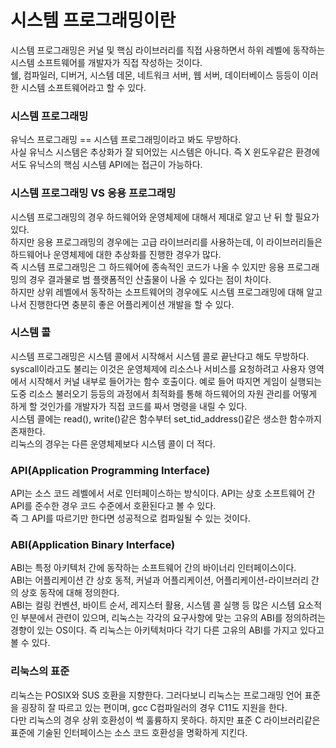 # 시스템 프로그래밍이란
시스템 프로그래밍은 커널 및 핵심 라이브러리를 직접 사용하면서 하위 레벨에 동작하는 시스템 소프트웨어를 개발자가 직접 작성하는 것이다.<br/>
쉘, 컴파일러, 디버거, 시스템 데몬, 네트워크 서버, 웹 서버, 데이터베이스 등등이 이러한 시스템 소프트웨어라고 할 수 있다.<br/>

### 시스템 프로그래밍
유닉스 프로그래밍 == 시스템 프로그래밍이라고 봐도 무방하다.<br/>
사실 유닉스 시스템은 추상화가 잘 되어있는 시스템은 아니다. 즉 X 윈도우같은 환경에서도 유닉스의 핵심 시스템 API에는 접근이 가능하다.<br/>

### 시스템 프로그래밍 VS 응용 프로그래밍 
시스템 프로그래밍의 경우 하드웨어와 운영체제에 대해서 제대로 알고 난 뒤 할 필요가 있다.<br/>
하지만 응용 프로그래밍의 경우에는 고급 라이브러리를 사용하는데, 이 라이브러리들은 하드웨어나 운영체제에 대한 추상화를 진행한 경우가 많다.<br/>
즉 시스템 프로그래밍은 그 하드웨어에 종속적인 코드가 나올 수 있지만 응용 프로그래밍의 경우 결과물로 범 플랫폼적인 산출물이 나올 수 있다는 점이 차이다.<br/>
하지만 상위 레벨에서 동작하는 소프트웨어의 경우에도 시스템 프로그래밍에 대해 알고나서 진행한다면 충분히 좋은 어플리케이션 개발을 할 수 있다.<br/>

### 시스템 콜
시스템 프로그래밍은 시스템 콜에서 시작해서 시스템 콜로 끝난다고 해도 무방하다.<br/>
syscall이라고도 불리는 이것은 운영체제에 리소스나 서비스를 요청하려고 사용자 영역에서 시작해서 커널 내부로 들어가는 함수 호출이다. 예로 들어  따지면 게임이 실행되는 도중 리소스 불러오기 등등의 과정에서 최적화를 통해 하드웨어의 자원 관리를 어떻게 하게 할 것인가를 개발자가 직접 코드를 짜서 명령을 내릴 수 있다. <br/>
시스템 콜에는 read(), write()같은 함수부터 set_tid_address()같은 생소한 함수까지 존재한다.<br/>
리눅스의 경우는 다른 운영체제보다 시스템 콜이 더 적다.

### API(Application Programming Interface)
API는 소스 코드 레벨에서 서로 인터페이스하는 방식이다. API는 상호 소프트웨어 간 API를 준수한 경우 코드 수준에서 호환된다고 볼 수 있다.<br/>
즉 그 API를 따르기만 한다면 성공적으로 컴파일될 수 있는 것이다.<br/>

### ABI(Application Binary Interface)
ABI는 특정 아키텍처 간에 동작하는 소프트웨어 간의 바이너리 인터페이스이다.<br/>
ABI는 어플리케이션 간 상호 동적, 커널과 어플리케이션, 어플리케이션-라이브러리 간의 상호 동작에 대해 정의한다.<br/>
ABI는 컬링 컨벤션, 바이트 순서, 레지스터 활용, 시스템 콜 실행 등 많은 시스템 요소적인 부분에서 관련이 있으며, 리눅스는 각각의 요구사항에 맞는 고유의 ABI를 정의하려는 경향이 있는 OS이다. 즉 리눅스는 아키텍처마다 각기 다른 고유의 ABI를 가지고 있다고 볼 수 있다.<br/>

### 리눅스의 표준
리눅스는 POSIX와 SUS 호환을 지향한다. 그러다보니 리눅스는 프로그래밍 언어 표준을 굉장히 잘 따르고 있는 편이며, gcc C컴파일러의 경우 C11도 지원을 한다.<br/>
다만 리눅스의 경우 상위 호환성이 썩 훌륭하지 못하다. 하지만 표준 C 라이브러리같은 표준에 기술된 인터페이스는 소스 코드 호환성을 명확하게 지킨다.<br/>

